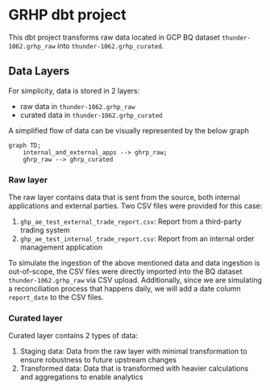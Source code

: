 # GRHP dbt project
This dbt project transforms raw data located in GCP BQ dataset `thunder-1062.grhp_raw` into `thunder-1062.grhp_curated`.

## Data Layers
For simplicity, data is stored in 2 layers:
- raw data in `thunder-1062.grhp_raw`
- curated data in `thunder-1062.grhp_curated`

A simplified flow of data can be visually represented by the below graph
```mermaid
graph TD;
    internal_and_external_apps --> ghrp_raw;
    ghrp_raw --> ghrp_curated
```

### Raw layer
The raw layer contains data that is sent from the source, both internal applications and external parties. Two CSV files
were provided for this case:
1. `ghp_ae_test_external_trade_report.csv`: Report from a third-party trading system
2. `ghp_ae_test_internal_trade_report.csv`: Report from an internal order management application

To simulate the ingestion of the above mentioned data and data ingestion is out-of-scope, the CSV files were directly
imported into the BQ dataset `thunder-1062.grhp_raw` via CSV upload. Additionally, since we are simulating a
reconciliation process that happens daily, we will add a date column `report_date` to the CSV files.

### Curated layer
Curated layer contains 2 types of data:
1. Staging data: Data from the raw layer with minimal transformation to ensure robustness to future upstream changes
2. Transformed data: Data that is transformed with heavier calculations and aggregations to enable analytics
